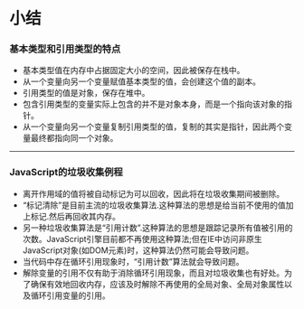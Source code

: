 # 小结
### 基本类型和引用类型的特点
- 基本类型值在内存中占据固定大小的空间，因此被保存在栈中。
- 从一个变量向另一个变量赋值基本类型的值，会创建这个值的副本。
- 引用类型的值是对象，保存在堆中。
- 包含引用类型的变量实际上包含的并不是对象本身，而是一个指向该对象的指针。
- 从一个变量向另一个变量复制引用类型的值，复制的其实是指针，因此两个变量最终都指向同一个对象。
---
### JavaScript的垃圾收集例程
- 离开作用域的值将被自动标记为可以回收，因此将在垃圾收集期间被删除。
- “标记清除”是目前主流的垃圾收集算法.这种算法的思想是给当前不使用的值加上标记.然后再回收其内存。
- 另一种垃圾收集算法是“引用计数”.这种算法的思想是跟踪记录所有值被引用的次数。JavaScript引擎目前都不再使用这种算法;但在IE中访问非原生JavaScript对象(如DOM元素)时，这种算法仍然可能会导致问题。
- 当代码中存在循环引用现象时，“引用计数”算法就会导致问题。
- 解除变量的引用不仅有助于消除循环引用现象，而且对垃圾收集也有好处。为了确保有效地回收内存，应该及时解除不再使用的全局对象、全局对象属性以及循环引用变量的引用。